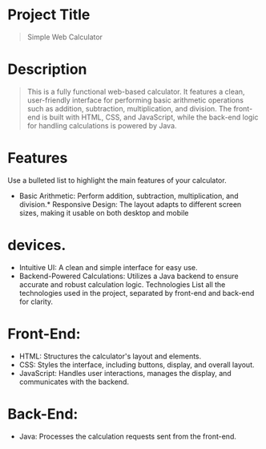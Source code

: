 # Project Title

> Simple Web Calculator

# Description

> This is a fully functional web-based calculator. It features a clean, user-friendly interface for performing basic arithmetic operations such as addition, subtraction, multiplication, and division. The front-end is built with HTML,   CSS, and JavaScript, while the back-end logic for handling calculations is powered by Java.
> 
# Features
Use a bulleted list to highlight the main features of your calculator.
 * Basic Arithmetic: Perform addition, subtraction, multiplication, and division.* Responsive Design: The layout adapts to different screen sizes, making it usable on both desktop and mobile  
 # devices.
 * Intuitive UI: A clean and simple interface for easy use.
 * Backend-Powered Calculations: Utilizes a Java backend to ensure accurate and robust calculation logic.
Technologies
List all the technologies used in the project, separated by front-end and back-end for clarity.
 # Front-End:
 * HTML: Structures the calculator's layout and elements.
 * CSS: Styles the interface, including buttons, display, and overall layout.
 * JavaScript: Handles user interactions, manages the display, and communicates with the backend.
# Back-End:
 * Java: Processes the calculation requests sent from the front-end.